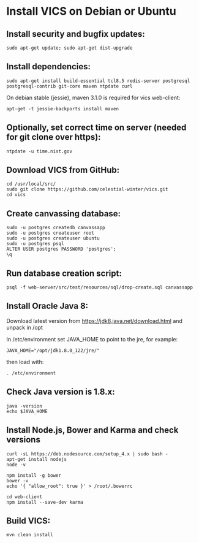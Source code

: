 # Install VICS on Debian or Ubuntu


## Install security and bugfix updates:

```sudo apt-get update; sudo apt-get dist-upgrade```


## Install dependencies:

```sudo apt-get install build-essential tcl8.5 redis-server postgresql postgresql-contrib git-core maven ntpdate curl```

On debian stable (jessie), maven 3.1.0 is required for vics web-client:

```apt-get -t jessie-backports install maven```


## Optionally, set correct time on server (needed for git clone over https):

```ntpdate -u time.nist.gov```


## Download VICS from GitHub:

```
cd /usr/local/src/
sudo git clone https://github.com/celestial-winter/vics.git
cd vics
```


## Create canvassing database:

```
sudo -u postgres createdb canvassapp
sudo -u postgres createuser root
sudo -u postgres createuser ubuntu
sudo -u postgres psql
ALTER USER postgres PASSWORD 'postgres';
\q
```


## Run database creation script:

```
psql -f web-server/src/test/resources/sql/drop-create.sql canvassapp
```


## Install Oracle Java 8:

Download latest version from https://jdk8.java.net/download.html and unpack in /opt

In /etc/environment set JAVA_HOME to point to the jre, for example:

```
JAVA_HOME="/opt/jdk1.8.0_122/jre/"
```

then load with: 

```
. /etc/environment
```


## Check Java version is 1.8.x:

```
java -version
echo $JAVA_HOME
```


## Install Node.js, Bower and Karma and check versions

```
curl -sL https://deb.nodesource.com/setup_4.x | sudo bash -
apt-get install nodejs
node -v

npm install -g bower
bower -v
echo '{ "allow_root": true }' > /root/.bowerrc

cd web-client
npm install --save-dev karma

``` 


## Build VICS:

```
mvn clean install
```
